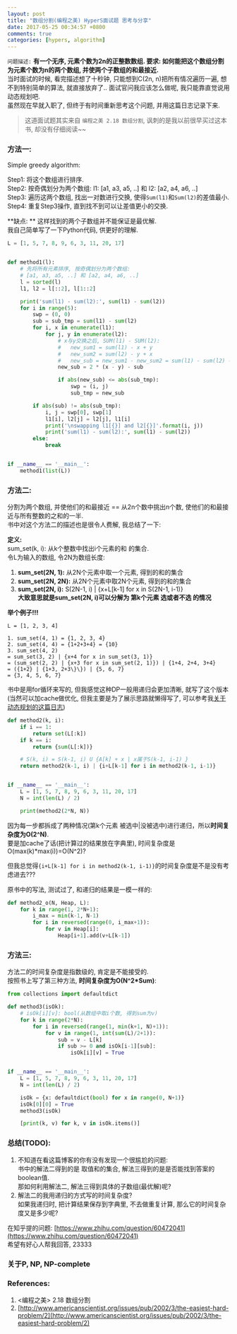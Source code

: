 ```yaml
---
layout: post
title: "数组分割(编程之美) HyperS面试题 思考与分享"
date: 2017-05-25 00:34:57 +0800
comments: true
categories: [hypers, algorithm]
---
```


`问题描述:` **有一个无序, 元素个数为2n的正整数数组. 要求: 如何能把这个数组分割为元素个数为n的两个数组, 并使两个子数组的和最接近.**    
当时面试的时候, 看完描述想了十秒钟, 只能想到C(2n, n)把所有情况遍历一遍, 想不到特别简单的算法, 就直接放弃了.. 面试官问我应该怎么做呢, 我只能靠直觉说用动态规划吧.    
虽然现在早就入职了, 但终于有时间重新思考这个问题, 并用这篇日志记录下来.    
<!--more-->   
  

> 这道面试题其实来自 `编程之美 2.18 数组分割`, 讽刺的是我以前很早买过这本书, 却没有仔细阅读~~   


### 方法一:
Simple greedy algorithm:

Step1: 将这个数组进行排序.   
Step2: 按奇偶划分为两个数组: l1: [a1, a3, a5, ..] 和 l2: [a2, a4, a6, ..]    
Step3: 遍历这两个数组, 找出一对数进行交换, 使得`Sum(l1)`和`Sum(l2)`的差值最小.   
Step4: 重复Step3操作, 直到找不到可以让差值更小的交换.    

**缺点: ** 这样找到的两个子数组并不能保证是最优解.   
我自己简单写了一下Python代码, 供更好的理解.   
```python
L = [1, 5, 7, 8, 9, 6, 3, 11, 20, 17]


def method1(l):
    # 先将所有元素排序, 按奇偶划分为两个数组:
    # [a1, a3, a5, ..] 和 [a2, a4, a6, ..]
    l = sorted(l)
    l1, l2 = l[::2], l[1::2]

    print('sum(l1) - sum(l2):', sum(l1) - sum(l2))
    for i in range(5):
        swp = (0, 0)
        sub = sub_tmp = sum(l1) - sum(l2)
        for i, x in enumerate(l1):
            for j, y in enumerate(l2):
                # x与y交换之后, SUM(l1) - SUM(l2):
                #   new_sum1 = sum(l1) - x + y
                #   new_sum2 = sum(l2) - y + x
                #   new_sub = new_sum1 - new_sum2 = sum(l1) - sum(l2) - 2x + 2y
                new_sub = 2 * (x - y) - sub

                if abs(new_sub) <= abs(sub_tmp):
                    swp = (i, j)
                    sub_tmp = new_sub

        if abs(sub) != abs(sub_tmp):
            i, j = swp[0], swp[1]
            l1[i], l2[j] = l2[j], l1[i]
            print('\nswapping l1[{}] and l2[{}]'.format(i, j))
            print('sum(l1) - sum(l2):', sum(l1) - sum(l2))
        else:
            break


if __name__ == '__main__':
    method1(list(L))
```



### 方法二:
分割为两个数组, 并使他们的和最接近 == 从2n个数中挑出n个数, 使他们的和最接近与所有整数的之和的一半.   
书中对这个方法二的描述也是很令人费解, 我总结了一下:   

**定义:**   
sum_set(k, i): 从k个整数中找出i个元素的和 的集合.   
令L为输入的数组, 令2N为数组长度:    

1. **sum_set(2N, 1):** 从2N个元素中取一个元素, 得到的和的集合
2. **sum_set(2N, 2N):** 从2N个元素中取2N个元素, 得到的和的集合
3. **sum_set(2N, i):** S(2N-1, i) | {x+L[k-1] for x in S(2N-1, i-1)}     
**大致意思就是sum_set(2N, i)可以分解为 第k个元素 选或者不选 的情况**   

**举个例子!!!**   
```
L = [1, 2, 3, 4]

1. sum_set(4, 1) = {1, 2, 3, 4}
2. sum_set(4, 4) = {1+2+3+4} = {10}
3. sum_set(4, 2)   
= sum_set(3, 2) | {x+4 for x in sum_set(3, 1)}    
= (sum_set(2, 2) | {x+3 for x in sum_set(2, 1)}) | {1+4, 2+4, 3+4}    
= ({1+2} | {1+3, 2+3\}\}) | {5, 6, 7}       
= {3, 4, 5, 6, 7}
```
书中是用for循环来写的, 但我感觉这种DP一般用递归会更加清晰, 就写了这个版本(当然可以加cache做优化, 但我主要是为了展示思路就懒得写了, 可以参考我[关于动态规划的这篇日志](/blog/20160915/dynamic-programming/))    
```python
def method2(k, i):
    if i == 1:
        return set(L[:k])
    if k == i:
        return {sum(L[:k])}

    # S(k, i) = S(k-1, i) U {A[k] + x | x属于S(k-1, i-1) }
    return method2(k-1, i) | {i+L[k-1] for i in method2(k-1, i-1)}


if __name__ == '__main__':
    L = [1, 5, 7, 8, 9, 6, 3, 11, 20, 17]
    N = int(len(L) / 2)

    print(method2(2*N, N))
```

因为每一步都拆成了两种情况(第k个元素 被选中|没被选中)进行递归，所以**时间复杂度为O(2^N)**.   
要是加cache了话(把计算过的结果放在字典里), 时间复杂度是O(max(k)*max(i))=O(N^2)?   

但我总觉得`{i+L[k-1] for i in method2(k-1, i-1)}`的时间复杂度是不是没有考虑进去???   

原书中的写法, 测试过了, 和递归的结果是一模一样的:   
```python
def method2_o(N, Heap, L):
    for k in range(1, 2*N+1):
        i_max = min(k-1, N-1)
        for i in reversed(range(0, i_max+1)):
            for v in Heap[i]:
                Heap[i+1].add(v+L[k-1])
```



### 方法三:   
方法二的时间复杂度是指数级的, 肯定是不能接受的.   
按照书上写了第三种方法, **时间复杂度为O(N^2*Sum)**:     
```python
from collections import defaultdict

def method3(isOk):
    # isOk[i][v]: bool(从数组中取i个数, 得到sum为v)
    for k in range(2*N):
        for i in reversed(range(1, min(k+1, N)+1)):
            for v in range(1, int(sum(L)/2+1)):
                sub = v - L[k]
                if sub >= 0 and isOk[i-1][sub]:
                    isOk[i][v] = True


if __name__ == '__main__':
    L = [1, 5, 7, 8, 9, 6, 3, 11, 20, 17]
    N = int(len(L) / 2)

    isOk = {x: defaultdict(bool) for x in range(0, N+1)}
    isOk[0][0] = True
    method3(isOk)

    [print(k, v) for k, v in isOk.items()]
```




### 总结(TODO):

1. 不知道在看这篇博客的你有没有发现一个很尴尬的问题:  
书中的解法二得到的是 取值和的集合, 解法三得到的是是否能找到答案的boolean值.   
那如何利用解法二, 解法三得到具体的子数组(最优解)呢?  
2. 解法二的我用递归的方式写的时间复杂度?   
如果我递归时, 把计算结果保存到字典里, 不去做重复计算, 那么它的时间复杂度又是多少呢?   

在知乎提的问题: [https://www.zhihu.com/question/60472041](https://www.zhihu.com/question/60472041)    
希望有好心人帮我回答, 23333


### 关于P, NP, NP-complete


### References:

1. <编程之美> 2.18 数组分割
2. [http://www.americanscientist.org/issues/pub/2002/3/the-easiest-hard-problem/2](http://www.americanscientist.org/issues/pub/2002/3/the-easiest-hard-problem/2)
